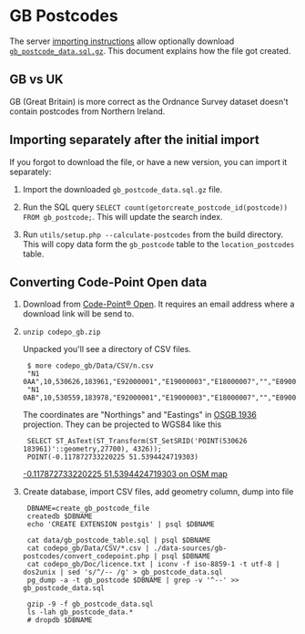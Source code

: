 # GB Postcodes


The server [importing instructions](https://www.nominatim.org/release-docs/latest/admin/Import-and-Update/) allow optionally download [`gb_postcode_data.sql.gz`](https://www.nominatim.org/data/gb_postcode_data.sql.gz). This document explains how the file got created.

## GB vs UK

GB (Great Britain) is more correct as the Ordnance Survey dataset doesn't contain postcodes from Northern Ireland.

## Importing separately after the initial import

If you forgot to download the file, or have a new version, you can import it separately:

1. Import the downloaded `gb_postcode_data.sql.gz` file.

2. Run the SQL query `SELECT count(getorcreate_postcode_id(postcode)) FROM gb_postcode;`. This will update the search index.

3. Run `utils/setup.php --calculate-postcodes` from the build directory. This will copy data form the `gb_postcode` table to the `location_postcodes` table.



## Converting Code-Point Open data

1. Download from [Code-Point® Open](https://www.ordnancesurvey.co.uk/business-and-government/products/code-point-open.html). It requires an email address where a download link will be send to.

2. `unzip codepo_gb.zip`

   Unpacked you'll see a directory of CSV files.

        $ more codepo_gb/Data/CSV/n.csv
        "N1 0AA",10,530626,183961,"E92000001","E19000003","E18000007","","E09000019","E05000368"
        "N1 0AB",10,530559,183978,"E92000001","E19000003","E18000007","","E09000019","E05000368"

   The coordinates are "Northings" and "Eastings" in [OSGB 1936](http://epsg.io/1314) projection. They can be projected to WGS84 like this

        SELECT ST_AsText(ST_Transform(ST_SetSRID('POINT(530626 183961)'::geometry,27700), 4326));
        POINT(-0.117872733220225 51.5394424719303)

   [-0.117872733220225 51.5394424719303 on OSM map](https://www.openstreetmap.org/?mlon=-0.117872733220225&mlat=51.5394424719303&zoom=16)



3. Create database, import CSV files, add geometry column, dump into file

        DBNAME=create_gb_postcode_file
        createdb $DBNAME
        echo 'CREATE EXTENSION postgis' | psql $DBNAME

        cat data/gb_postcode_table.sql | psql $DBNAME      
        cat codepo_gb/Data/CSV/*.csv | ./data-sources/gb-postcodes/convert_codepoint.php | psql $DBNAME
        cat codepo_gb/Doc/licence.txt | iconv -f iso-8859-1 -t utf-8 | dos2unix | sed 's/^/-- /g' > gb_postcode_data.sql
        pg_dump -a -t gb_postcode $DBNAME | grep -v '^--' >> gb_postcode_data.sql
      
        gzip -9 -f gb_postcode_data.sql
        ls -lah gb_postcode_data.*
        # dropdb $DBNAME
